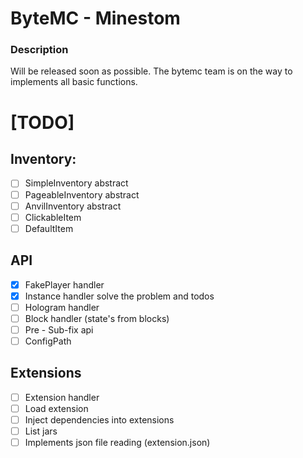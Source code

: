 # ByteMC - Minestom

### Description
Will be released soon as possible. The bytemc team is on the way to implements all basic functions.

# [TODO]
## Inventory:
- [ ] SimpleInventory abstract
- [ ] PageableInventory abstract
- [ ] AnvilInventory abstract
- [ ] ClickableItem
- [ ] DefaultItem
## API
- [x] FakePlayer handler
- [x] Instance handler solve the problem and todos
- [ ] Hologram handler
- [ ] Block handler (state's from blocks)
- [ ] Pre - Sub-fix api
- [ ] ConfigPath
## Extensions
- [ ] Extension handler
- [ ] Load extension
- [ ] Inject dependencies into extensions
- [ ] List jars
- [ ] Implements json file reading (extension.json)